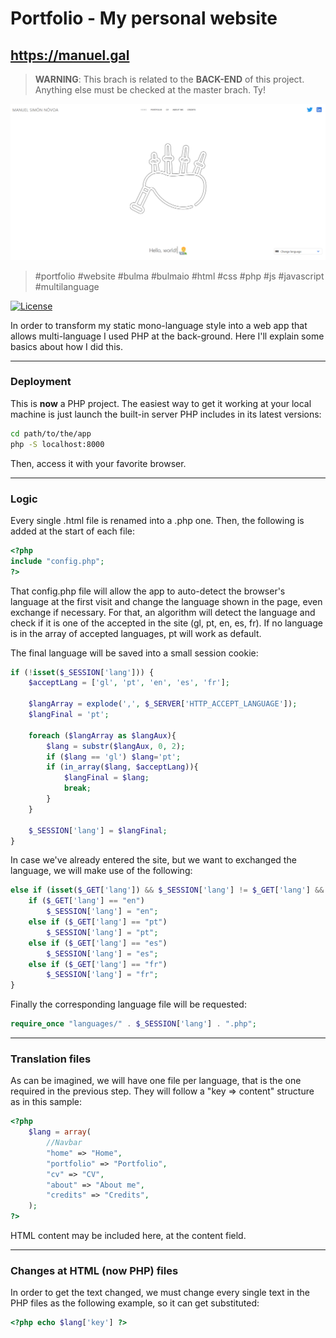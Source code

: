 # Portfolio - My personal website

## https://manuel.gal

> **WARNING**: This brach is related to the **BACK-END** of this project. Anything else must be checked at the master brach. Ty!

![index](images/readme/index.PNG)

> #portfolio #website #bulma #bulmaio #html #css #php #js #javascript #multilanguage

[![License](http://img.shields.io/:license-mit-blue.svg?style=flat-square)](http://badges.mit-license.org)

In order to transform my static mono-language style into a web app that allows multi-language I used PHP at the back-ground. Here I'll explain some basics about how I did this.

<hr>

### Deployment

This is **now** a PHP project. The easiest way to get it working at your local machine is just launch the built-in server PHP includes in its latest versions:

```bash
cd path/to/the/app
php -S localhost:8000
```

Then, access it with your favorite browser.

<hr>

### Logic

Every single .html file is renamed into a .php one. Then, the following is added at the start of each file:

```php
<?php
include "config.php";
?>
```

That config.php file will allow the app to auto-detect the browser's language at the first visit and change the language shown in the page, even exchange if necessary. For that, an algorithm will detect the language and check if it is one of the accepted in the site (gl, pt, en, es, fr). If no language is in the array of accepted languages, pt will work as default.

The final language will be saved into a small session cookie:

```php
if (!isset($_SESSION['lang'])) {
    $acceptLang = ['gl', 'pt', 'en', 'es', 'fr'];

    $langArray = explode(',', $_SERVER['HTTP_ACCEPT_LANGUAGE']);
    $langFinal = 'pt';

    foreach ($langArray as $langAux){
        $lang = substr($langAux, 0, 2);
        if ($lang == 'gl') $lang='pt';
        if (in_array($lang, $acceptLang)){
            $langFinal = $lang;
            break;
        }
    }

    $_SESSION['lang'] = $langFinal;
}
```

In case we've already entered the site, but we want to exchanged the language, we will make use of the following:

```php
else if (isset($_GET['lang']) && $_SESSION['lang'] != $_GET['lang'] && !empty($_GET['lang'])) {
    if ($_GET['lang'] == "en")
        $_SESSION['lang'] = "en";
    else if ($_GET['lang'] == "pt")
        $_SESSION['lang'] = "pt";
    else if ($_GET['lang'] == "es")
        $_SESSION['lang'] = "es";
    else if ($_GET['lang'] == "fr")
        $_SESSION['lang'] = "fr";
}
```

Finally the corresponding language file will be requested:

```php
require_once "languages/" . $_SESSION['lang'] . ".php";
```

<hr>

### Translation files

As can be imagined, we will have one file per language, that is the one required in the previous step. They will follow a "key => content" structure as in this sample:

```php
<?php
	$lang = array(
        //Navbar
        "home" => "Home",
        "portfolio" => "Portfolio",
        "cv" => "CV",
        "about" => "About me",
        "credits" => "Credits",
	);
?>
```

HTML content may be included here, at the content field.

<hr>

### Changes at HTML (now PHP) files

In order to get the text changed, we must change every single text in the PHP files as the following example, so it can get substituted:

```php
<?php echo $lang['key'] ?>
```

